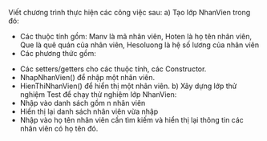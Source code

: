 Viết chương trình thực hiện các công việc sau:
a) Tạo lớp NhanVien trong đó:
- Các thuộc tính gồm: Manv là mã nhân viên, Hoten là họ tên nhân viên, Que là quê
quán của nhân viên, Hesoluong là hệ số lương của nhân viên
- Các phương thức gồm:
+ Các setters/getters cho các thuộc tính, các Constructor.
+ NhapNhanVien() để nhập một nhân viên.
+ HienThiNhanVien() để hiển thị một nhân viên.
b) Xây dựng lớp thử nghiệm Test để chạy thử nghiệm lớp NhanVien:
+ Nhập vào danh sách gồm n nhân viên
+ Hiển thị lại danh sách nhân viên vừa nhập
+ Nhập vào họ tên nhân viên cần tìm kiếm và hiển thị lại thông tin các nhân viên
có họ tên đó.
